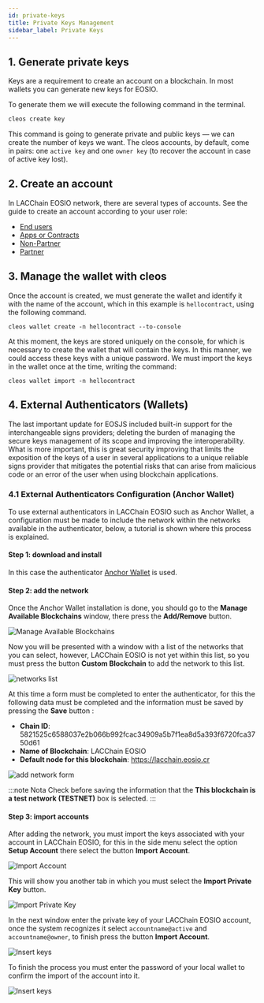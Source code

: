 ```yaml
---
id: private-keys
title: Private Keys Management
sidebar_label: Private Keys
---
```


## 1. Generate private keys

Keys are a requirement to create an account on a blockchain. In most wallets you can generate new keys for EOSIO.

To generate them we will execute the following command in the terminal.

```bash
cleos create key
```
This command is going to generate private and public keys — we can create the number of keys we want. The cleos accounts, by default, come in pairs: one `active key` and one `owner key` (to recover the account in case of active key lost).

## 2. Create an account

In LACChain EOSIO network, there are several types of accounts. See the guide to create an account according to your user role:

- [End users](./create-user-account)
- [Apps or Contracts](./create-contract-account)
- [Non-Partner](./create-entity-account)
- [Partner](./create-entity-account)


## 3. Manage the wallet with cleos

Once the account is created, we must generate the wallet and identify it with the name of the account, which in this example is `hellocontract`, using the following command.

```
cleos wallet create -n hellocontract --to-console
```

At this moment, the keys are stored uniquely on the console, for which is necessary to create the wallet that will contain the keys. In this manner, we could access these keys with a unique password. We must import the keys in the wallet once at the time, writing the command:

```
cleos wallet import -n hellocontract
````

## 4. External Authenticators (Wallets)

The last important update for EOSJS included built-in support for the interchangeable signs providers; deleting the burden of managing the secure keys management of its scope and improving the interoperability. What is more important, this is great security improving that limits the exposition of the keys of a user in several applications to a unique reliable signs provider that mitigates the potential risks that can arise from malicious code or an error of the user when using blockchain applications.

### 4.1 External Authenticators Configuration (Anchor Wallet)

To use external authenticators in LACChain EOSIO such as Anchor Wallet, a configuration must be made to include the network within the networks available in the authenticator, below, a tutorial is shown where this process is explained.

#### Step 1: download and install

In this case the authenticator [Anchor Wallet](https://greymass.com/en/anchor/) is used.

#### Step 2: add the network

Once the Anchor Wallet installation is done, you should go to the **Manage Available Blockchains** window, there press the **Add/Remove** button.

![Manage Available Blockchains](/img/tutorials/add_network.png)

Now you will be presented with a window with a list of the networks that you can select, however, LACChain EOSIO is not yet within this list, so you must press the button **Custom Blockchain** to add the network to this list.

![networks list](/img/tutorials/networks_list.png)

At this time a form must be completed to enter the authenticator, for this the following data must be completed and the information must be saved by pressing the **Save** button :

 - **Chain ID**: 5821525c6588037e2b066b992fcac34909a5b7f1ea8d5a393f6720fca3750d61
 - **Name of Blockchain**: LACChain EOSIO
 - **Default node for this blockchain**: https://lacchain.eosio.cr

![add network form](/img/tutorials/add_red_form.png)

:::note Nota
Check before saving the information that the **This blockchain is a test network (TESTNET)** box is selected.
:::

#### Step 3: import accounts

After adding the network, you must import the keys associated with your account in LACChain EOSIO, for this in the side menu select the option **Setup Account** there select the button **Import Account**.

![Import Account](/img/tutorials/import_account.png)

This will show you another tab in which you must select the **Import Private Key** button.

![Import Private Key](/img/tutorials/import_key.png)

In the next window enter the private key of your LACChain EOSIO account, once the system recognizes it select `accountname@active` and `accountname@owner`, to finish press the button **Import Account**.

![Insert keys](/img/tutorials/insert_keys.png)

To finish the process you must enter the password of your local wallet to confirm the import of the account into it.

![Insert keys](/img/tutorials/enter_password.png)